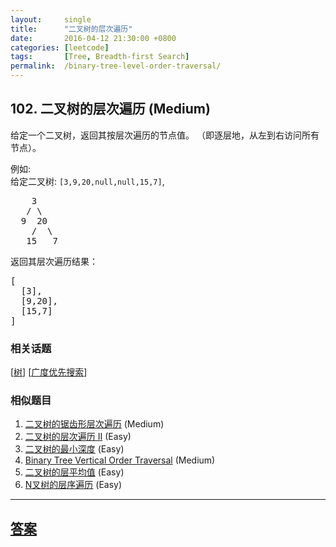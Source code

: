 ```yaml
---
layout:     single
title:      "二叉树的层次遍历"
date:       2016-04-12 21:30:00 +0800
categories: [leetcode]
tags:       [Tree, Breadth-first Search]
permalink:  /binary-tree-level-order-traversal/
---
```


## 102. 二叉树的层次遍历 (Medium)

<p>给定一个二叉树，返回其按层次遍历的节点值。 （即逐层地，从左到右访问所有节点）。</p>

<p>例如:<br>
给定二叉树:&nbsp;<code>[3,9,20,null,null,15,7]</code>,</p>

<pre>    3
   / \
  9  20
    /  \
   15   7
</pre>

<p>返回其层次遍历结果：</p>

<pre>[
  [3],
  [9,20],
  [15,7]
]
</pre>

### 相关话题
  [[树](https://github.com/openset/leetcode/tree/master/tag/tree/README.md)]
  [[广度优先搜索](https://github.com/openset/leetcode/tree/master/tag/breadth-first-search/README.md)]

### 相似题目
  1. [二叉树的锯齿形层次遍历](/binary-tree-zigzag-level-order-traversal) (Medium)
  1. [二叉树的层次遍历 II](/binary-tree-level-order-traversal-ii) (Easy)
  1. [二叉树的最小深度](/minimum-depth-of-binary-tree) (Easy)
  1. [Binary Tree Vertical Order Traversal](/binary-tree-vertical-order-traversal) (Medium)
  1. [二叉树的层平均值](/average-of-levels-in-binary-tree) (Easy)
  1. [N叉树的层序遍历](/n-ary-tree-level-order-traversal) (Easy)

---

## [答案](https://github.com/openset/leetcode/tree/master/problems/binary-tree-level-order-traversal)
